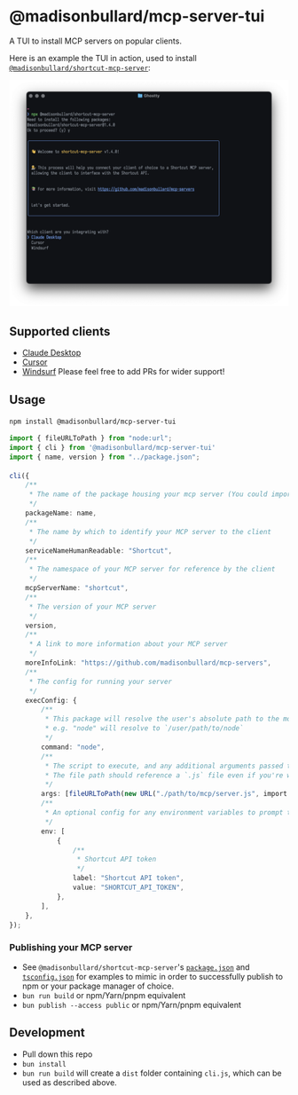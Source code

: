 # @madisonbullard/mcp-server-tui
A TUI to install MCP servers on popular clients.

Here is an example the TUI in action, used to install [`@madisonbullard/shortcut-mcp-server`](./packages/shortcut-mcp-server/README.md):

![A terminal window running an example of this TUI](screenshots/shortcut-mcp-server.png)

## Supported clients
- [Claude Desktop](https://claude.ai/download)
- [Cursor](https://cursor.sh/)
- [Windsurf](https://codeium.com/windsurf)
Please feel free to add PRs for wider support!

## Usage
`npm install @madisonbullard/mcp-server-tui`

```ts
import { fileURLToPath } from "node:url";
import { cli } from '@madisonbullard/mcp-server-tui'
import { name, version } from "../package.json";

cli({
	/**
	 * The name of the package housing your mcp server (You could import this from package.json "name" property)
	 */
	packageName: name,
	/**
	 * The name by which to identify your MCP server to the client
	 */
	serviceNameHumanReadable: "Shortcut",
	/**
	 * The namespace of your MCP server for reference by the client
	 */
	mcpServerName: "shortcut",
	/**
	 * The version of your MCP server
	 */
	version,
	/**
	 * A link to more information about your MCP server
	 */
	moreInfoLink: "https://github.com/madisonbullard/mcp-servers",
	/**
	 * The config for running your server
	 */
	execConfig: {
		/**
		 * This package will resolve the user's absolute path to the module referenced here, using `which()`.
		 * e.g. "node" will resolve to `/user/path/to/node`
		 */
		command: "node",
		/**
		 * The script to execute, and any additional arguments passed to the script.
		 * The file path should reference a `.js` file even if you're writing TS source.
		 */
		args: [fileURLToPath(new URL("./path/to/mcp/server.js", import.meta.url))],
		/**
		 * An optional config for any environment variables to prompt the user for. A list of { label: string; value: string };
		 */
		env: [
			{
				/**
				 * Shortcut API token
				 */
				label: "Shortcut API token",
				value: "SHORTCUT_API_TOKEN",
			},
		],
	},
});
```

### Publishing your MCP server
- See `@madisonbullard/shortcut-mcp-server`'s [`package.json`](./packages/shortcut-mcp-server/package.json) and [`tsconfig.json`](./packages/shortcut-mcp-server/tsconfig.json) for examples to mimic in order to successfully publish to npm or your package manager of choice.
- `bun run build` or npm/Yarn/pnpm equivalent
- `bun publish --access public` or npm/Yarn/pnpm equivalent

## Development
- Pull down this repo
- `bun install`
- `bun run build` will create a `dist` folder containing `cli.js`, which can be used as described above.
